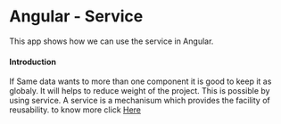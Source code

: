 # Angular - Service
This app shows how we can use the service in Angular.<br>
<h4>Introduction</h4>
<p>If Same data wants to more than one component it is good to keep it as globaly. It will helps to reduce weight of the project.
This is possible by using service. A service is a mechanisum which provides the facility of reusability. to know more click <a href="https://angular.io/tutorial/toh-pt4">Here</a><p/>
